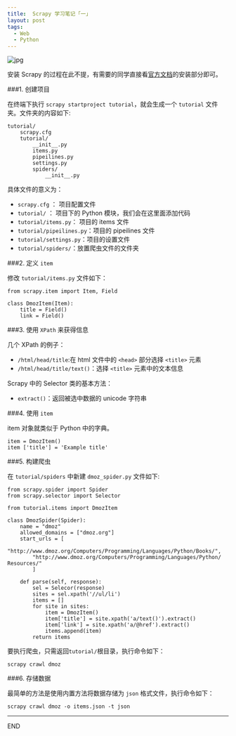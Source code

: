```yaml
---
title:  Scrapy 学习笔记「一」
layout: post
tags:
  - Web
  - Python
---
```


![jpg](http://pic.yupoo.com/hanapp/DA4HEUQJ/custom.jpg)

安装 Scrapy 的过程在此不提，有需要的同学直接看[官方文档](http://doc.scrapy.org/en/latest/)的安装部分即可。

###1. 创建项目

在终端下执行 `scrapy startproject tutorial`，就会生成一个 `tutorial` 文件夹。文件夹的内容如下:

```
tutorial/
	scrapy.cfg
	tutorial/
		__init__.py
		items.py
		pipeilines.py
		settings.py
		spiders/
			__init__.py
```
具体文件的意义为：

- `scrapy.cfg`		：		项目配置文件
- `tutorial/`		：		项目下的 Python 模块，我们会在这里面添加代码
- `tutorial/items.py`：	项目的 items 文件
- `tutorial/pipeilines.py`：项目的 pipeilines 文件
- `tutorial/settings.py`：项目的设置文件
- `tutorial/spiders/`：放置爬虫文件的文件夹

###2. 定义 `item`

修改 `tutorial/items.py` 文件如下：

```
from scrapy.item import Item, Field

class DmozItem(Item):
	title = Field()
	link = Field()
```

###3. 使用 `XPath` 来获得信息

几个 XPath 的例子：

- `/html/head/title`:在 html 文件中的 `<head>` 部分选择 `<title>` 元素
- `/html/head/title/text()`：选择 `<title>` 元素中的文本信息

Scrapy 中的 Selector 类的基本方法：

- `extract()`：返回被选中数据的 unicode 字符串


###4. 使用 `item`

item 对象就类似于 Python 中的字典。

```
item = DmozItem()
item ['title'] = 'Example title'
```

###5. 构建爬虫

在 `tutorial/spiders` 中新建 `dmoz_spider.py` 文件如下:
```
from scrapy.spider import Spider
from scrapy.selector import Selector

from tutorial.items import DmozItem

class DmozSpider(Spider):
	name = "dmoz"
	allowed_domains = ["dmoz.org"]
	start_urls = [        "http://www.dmoz.org/Computers/Programming/Languages/Python/Books/",        "http://www.dmoz.org/Computers/Programming/Languages/Python/	Resources/"		]
	def parse(self, response):
		sel = Selecor(response)
		sites = sel.xpath('//ul/li')
		items = []
		for site in sites:
			item = DmozItem()
			item['title'] = site.xpath('a/text()').extract()
			item['link'] = site.xpath('a/@href').extract()
			items.append(item)
		return items
```

要执行爬虫，只需返回`tutorial/`根目录，执行命令如下：

`scrapy crawl dmoz`

###6. 存储数据

最简单的方法是使用内置方法将数据存储为 `json` 格式文件，执行命令如下：

`scrapy crawl dmoz -o items.json -t json`


---
END












